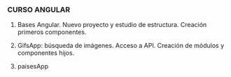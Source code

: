 ### CURSO ANGULAR

<p align="center">
  <img" src="/assets/angular.png" alt="logo Angular">
</p>

1. Bases Angular. Nuevo proyecto y estudio de estructura. Creación primeros componentes.

2. GifsApp: búsqueda de imágenes. Acceso a API. Creación de módulos y componentes hijos.

3. paisesApp
